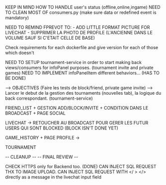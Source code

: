 KEEP IN MIND HOW TO HANDLE user's status (offline,online,ingame)
NEED TO CLEAN MOST OF consumers.py (make sure data or redefined event is mandatory)


NEED TO REMIND FPREVOT TO: 
    - ADD LITTLE FORMAT PICTURE FOR LIVECHAT
    - SUPPRIMER LA PHOTO DE PROFILE (L'ANCIENNE DANS LE VOLUME SAUF SI C'ETAIT CELLE DE BASE)


Check requirements for each dockerfile and give version for each of those which doesn't 

NEED TO SETUP tournament-service in order to start making back views/consumers for infoPanel purposes. (tournament invite and private games)
NEED TO IMPLEMENT infoPanelItem different behaviors... (HAS TO BE DONE) 

--> OBJECTIVES (Faire les tests de block/friend, private game invite)
--> Lancer le debut de la gestion des tournaments (nouvelles tab), la logique du back correspondant. (tournament-service)

FRIEND_LIST + GESTION ADD/BLOCK/INVITE + CONDITION DANS LE BROADCAST + PAGE SOCIAL

LIVECHAT
    -> RETOUCHER AU BROADCAST POUR GERER LES FUTUR USERS QUI SONT BLOCKED (BLOCK ISN'T DONE YET)

GAME_HISTORY + PAGE PROFILE
    ->

TOURNAMENT

-- CLEANUP --
-- FINAL REVIEW --


CHECK HTTPS only for Backend too. (DONE)
CAN INJECT SQL REQUEST THX TO IMAGE UPLOAD.
CAN INJECT SQL REQUEST WITH </ > </> directly as a message in the livechat input field